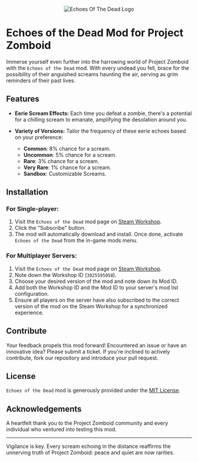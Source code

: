 <p align="center">
  <img src="./EchoesOfTheDead.png" alt="Echoes Of The Dead Logo">
</p>

# Echoes of the Dead Mod for Project Zomboid

Immerse yourself even further into the harrowing world of Project Zomboid with the `Echoes of the Dead` mod. With every undead you fell, brace for the possibility of their anguished screams haunting the air, serving as grim reminders of their past lives.

## Features

- **Eerie Scream Effects:** Each time you defeat a zombie, there's a potential for a chilling scream to emanate, amplifying the desolation around you.
  
- **Variety of Versions:** Tailor the frequency of these eerie echoes based on your preference:
  - **Common**: 8% chance for a scream.
  - **Uncommon**: 5% chance for a scream.
  - **Rare**: 3% chance for a scream.
  - **Very Rare**: 1% chance for a scream.
  - **Sandbox**: Customizable Screams.

## Installation

### For Single-player:
1. Visit the `Echoes of the Dead` mod page on [Steam Workshop](https://steamcommunity.com/sharedfiles/filedetails/?id=3025595058).
2. Click the "Subscribe" button.
3. The mod will automatically download and install. Once done, activate `Echoes of the Dead` from the in-game mods menu.

### For Multiplayer Servers:
1. Visit the `Echoes of the Dead` mod page on [Steam Workshop](https://steamcommunity.com/sharedfiles/filedetails/?id=3025595058).
2. Note down the Workshop ID (`3025595058`).
3. Choose your desired version of the mod and note down its Mod ID.
4. Add both the Workshop ID and the Mod ID to your server's mod list configuration.
5. Ensure all players on the server have also subscribed to the correct version of the mod on the Steam Workshop for a synchronized experience.

## Contribute

Your feedback propels this mod forward! Encountered an issue or have an innovative idea? Please submit a ticket. If you're inclined to actively contribute, fork our repository and introduce your pull request.

## License

`Echoes of the Dead` mod is generously provided under the [MIT License](LICENSE).

## Acknowledgements

A heartfelt thank you to the Project Zomboid community and every individual who ventured into testing this mod.

---
Vigilance is key. Every scream echoing in the distance reaffirms the unnerving truth of Project Zomboid: peace and quiet are now rarities.

